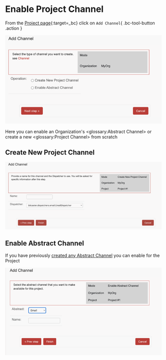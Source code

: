 # Enable Project Channel


From the [Project page](https://SERVER_ADDRESS/admin/bitcaster/project/current/){:target=_bc}  click on 
`Add Channel`{ .bc-tool-button .action }


![Image](_screenshots/channels/create.png)

Here you can enable an Organization's <glossary:Abstract Channel> or create a new <glossary:Project Channel> from scratch


## Create New Project Channel


![Image](_screenshots/channels/2.png)


## Enable Abstract Channel

If you have previously [created any Abstract Channel](abstract_channel_create.md) you can enable for the Project

![Image](_screenshots/channels/3.png)

